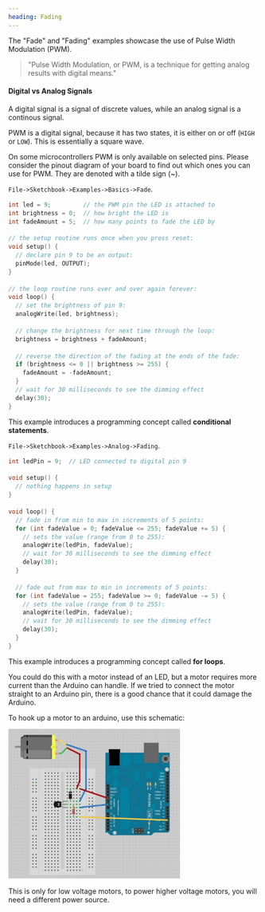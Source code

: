 ```yaml
---
heading: Fading
---
```


The "Fade" and "Fading" examples showcase the use of Pulse Width Modulation (PWM).

> "Pulse Width Modulation, or PWM, is a technique for getting analog results with digital means."

#### Digital vs Analog Signals

A digital signal is a signal of discrete values, while an analog signal is a continous signal.

PWM is a digital signal, because it has two states, it is either on or off (`HIGH` or `LOW`). This is essentially a square wave.

On some microcontrollers PWM is only available on selected pins. Please consider the pinout diagram of your board to find out which ones you can use for PWM. They are denoted with a tilde sign (~).

`File->Sketchbook->Examples->Basics->Fade`.

```c
int led = 9;         // the PWM pin the LED is attached to
int brightness = 0;  // how bright the LED is
int fadeAmount = 5;  // how many points to fade the LED by

// the setup routine runs once when you press reset:
void setup() {
  // declare pin 9 to be an output:
  pinMode(led, OUTPUT);
}

// the loop routine runs over and over again forever:
void loop() {
  // set the brightness of pin 9:
  analogWrite(led, brightness);

  // change the brightness for next time through the loop:
  brightness = brightness + fadeAmount;

  // reverse the direction of the fading at the ends of the fade:
  if (brightness <= 0 || brightness >= 255) {
    fadeAmount = -fadeAmount;
  }
  // wait for 30 milliseconds to see the dimming effect
  delay(30);
}
```

This example introduces a programming concept called **conditional statements**.

`File->Sketchbook->Examples->Analog->Fading`.

```c
int ledPin = 9;  // LED connected to digital pin 9

void setup() {
  // nothing happens in setup
}

void loop() {
  // fade in from min to max in increments of 5 points:
  for (int fadeValue = 0; fadeValue <= 255; fadeValue += 5) {
    // sets the value (range from 0 to 255):
    analogWrite(ledPin, fadeValue);
    // wait for 30 milliseconds to see the dimming effect
    delay(30);
  }

  // fade out from max to min in increments of 5 points:
  for (int fadeValue = 255; fadeValue >= 0; fadeValue -= 5) {
    // sets the value (range from 0 to 255):
    analogWrite(ledPin, fadeValue);
    // wait for 30 milliseconds to see the dimming effect
    delay(30);
  }
}
```

This example introduces a programming concept called **for loops**.

You could do this with a motor instead of an LED, but a motor requires more current than the Arduino can handle. If we tried to connect the motor straight to an Arduino pin, there is a good chance that it could damage the Arduino.

To hook up a motor to an arduino, use this schematic:

<img style="height:300px" src="./images/motor_schematic.jpg"></img>

This is only for low voltage motors, to power higher voltage motors, you will need a different power source.
